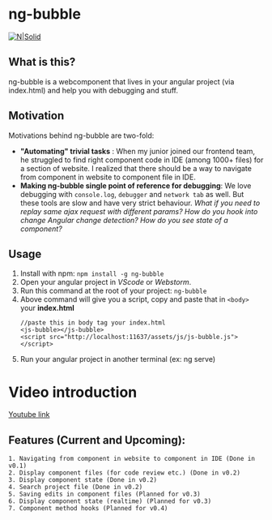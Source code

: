 # ng-bubble

[![N|Solid](https://github.com/goodmite/ng-bubble/blob/master/final_5cb1a092030dcd0014ea1259_949617.gif?raw=true)](https://github.com/goodmite/ng-bubble/blob/master/final_5cb1a092030dcd0014ea1259_949617.gif?raw=true)

##  What is this?
ng-bubble is a webcomponent that lives in your angular project (via index.html) and help you with debugging and stuff.

## Motivation
Motivations behind ng-bubble are two-fold:
  - **"Automating" trivial tasks** : When my junior joined our frontend team, he struggled to find right component code in IDE (among 1000+ files) for a section of website. I realized that there should be a way to navigate from component in website to component file in IDE.
  - **Making ng-bubble single point of reference for debugging**: We love debugging with ```console.log```, `debugger` and `network tab` as well. But these tools are slow and have very strict behaviour. *What if you need to replay same ajax request with different params? How do you hook into change Angular change detection? How do you see state of a component?*

## Usage
1. Install with npm: `npm install -g ng-bubble`
2. Open your angular project in *VScode* or *Webstorm*.
3. Run this command at the root of your project: `ng-bubble`
4. Above command will give you a script, copy and paste that in `<body>` your **index.html**
   ```
   //paste this in body tag your index.html 
   <js-bubble></js-bubble>
   <script src="http://localhost:11637/assets/js/js-bubble.js"></script>
    ```
5. Run your angular project in another terminal (ex: ng serve)

# Video introduction
  [Youtube link](https://www.youtube.com/watch?v=ir5sYS9PyLM&feature=youtu.b)
  
  
  ## Features (Current and Upcoming):
	1. Navigating from component in website to component in IDE (Done in v0.1)
	2. Display component files (for code review etc.) (Done in v0.2)
	3. Display component state (Done in v0.2)
	4. Search project file (Done in v0.2)
	5. Saving edits in component files (Planned for v0.3)
	6. Display component state (realtime) (Planned for v0.3)
	7. Component method hooks (Planned for v0.4)


